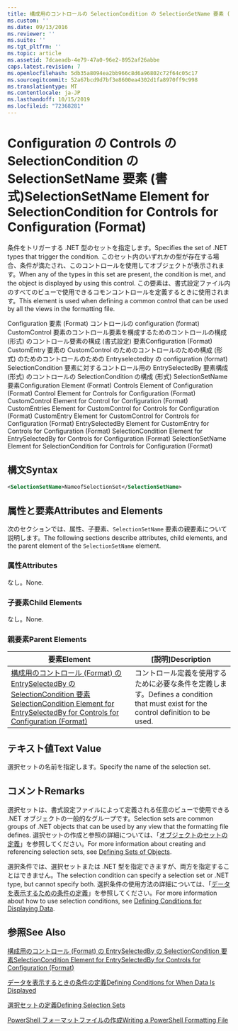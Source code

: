 ```yaml
---
title: 構成用のコントロールの SelectionCondition の SelectionSetName 要素 (Format) |Microsoft Docs
ms.custom: ''
ms.date: 09/13/2016
ms.reviewer: ''
ms.suite: ''
ms.tgt_pltfrm: ''
ms.topic: article
ms.assetid: 7dcaeadb-4e79-47a0-96e2-8952af26abbe
caps.latest.revision: 7
ms.openlocfilehash: 5db35a8094ea2bb966c8d6a96802c72f64c05c17
ms.sourcegitcommit: 52a67bcd9d7bf3e8600ea4302d1fa8970ff9c998
ms.translationtype: MT
ms.contentlocale: ja-JP
ms.lasthandoff: 10/15/2019
ms.locfileid: "72368281"
---
```

# <a name="selectionsetname-element-for-selectioncondition-for-controls-for-configuration-format"></a><span data-ttu-id="92a08-102">Configuration の Controls の SelectionCondition の SelectionSetName 要素 (書式)</span><span class="sxs-lookup"><span data-stu-id="92a08-102">SelectionSetName Element for SelectionCondition for Controls for Configuration (Format)</span></span>

<span data-ttu-id="92a08-103">条件をトリガーする .NET 型のセットを指定します。</span><span class="sxs-lookup"><span data-stu-id="92a08-103">Specifies the set of .NET types that trigger the condition.</span></span> <span data-ttu-id="92a08-104">このセット内のいずれかの型が存在する場合、条件が満たされ、このコントロールを使用してオブジェクトが表示されます。</span><span class="sxs-lookup"><span data-stu-id="92a08-104">When any of the types in this set are present, the condition is met, and the object is displayed by using this control.</span></span> <span data-ttu-id="92a08-105">この要素は、書式設定ファイル内のすべてのビューで使用できるコモンコントロールを定義するときに使用されます。</span><span class="sxs-lookup"><span data-stu-id="92a08-105">This element is used when defining a common control that can be used by all the views in the formatting file.</span></span>

<span data-ttu-id="92a08-106">Configuration 要素 (Format) コントロールの configuration (format) CustomControl 要素のコントロール要素を構成するためのコントロールの構成 (形式) のコントロール要素の構成 (書式設定) 要素Configuration (Format) CustomEntry 要素の CustomControl のためのコントロールのための構成 (形式) のためのコントロールのための Entryselectedby の configuration (format) SelectionCondition 要素に対するコントロール用の EntrySelectedBy 要素構成 (形式) のコントロールの SelectionCondition の構成 (形式) SelectionSetName 要素</span><span class="sxs-lookup"><span data-stu-id="92a08-106">Configuration Element (Format) Controls Element of Configuration (Format) Control Element for Controls for Configuration (Format) CustomControl Element for Control for Configuration (Format) CustomEntries Element for CustomControl for Controls for Configuration (Format) CustomEntry Element for CustomControl for Controls for Configuration (Format) EntrySelectedBy Element for CustomEntry for Controls for Configuration (Format) SelectionCondition Element for EntrySelectedBy for Controls for Configuration (Format) SelectionSetName Element for SelectionCondition for Controls for Configuration (Format)</span></span>

## <a name="syntax"></a><span data-ttu-id="92a08-107">構文</span><span class="sxs-lookup"><span data-stu-id="92a08-107">Syntax</span></span>

```xml
<SelectionSetName>NameofSelectionSet</SelectionSetName>
```

## <a name="attributes-and-elements"></a><span data-ttu-id="92a08-108">属性と要素</span><span class="sxs-lookup"><span data-stu-id="92a08-108">Attributes and Elements</span></span>

<span data-ttu-id="92a08-109">次のセクションでは、属性、子要素、`SelectionSetName` 要素の親要素について説明します。</span><span class="sxs-lookup"><span data-stu-id="92a08-109">The following sections describe attributes, child elements, and the parent element of the `SelectionSetName` element.</span></span>

### <a name="attributes"></a><span data-ttu-id="92a08-110">属性</span><span class="sxs-lookup"><span data-stu-id="92a08-110">Attributes</span></span>

<span data-ttu-id="92a08-111">なし。</span><span class="sxs-lookup"><span data-stu-id="92a08-111">None.</span></span>

### <a name="child-elements"></a><span data-ttu-id="92a08-112">子要素</span><span class="sxs-lookup"><span data-stu-id="92a08-112">Child Elements</span></span>

<span data-ttu-id="92a08-113">なし。</span><span class="sxs-lookup"><span data-stu-id="92a08-113">None.</span></span>

### <a name="parent-elements"></a><span data-ttu-id="92a08-114">親要素</span><span class="sxs-lookup"><span data-stu-id="92a08-114">Parent Elements</span></span>

|<span data-ttu-id="92a08-115">要素</span><span class="sxs-lookup"><span data-stu-id="92a08-115">Element</span></span>|<span data-ttu-id="92a08-116">[説明]</span><span class="sxs-lookup"><span data-stu-id="92a08-116">Description</span></span>|
|-------------|-----------------|
|[<span data-ttu-id="92a08-117">構成用のコントロール (Format) の EntrySelectedBy の SelectionCondition 要素</span><span class="sxs-lookup"><span data-stu-id="92a08-117">SelectionCondition Element for EntrySelectedBy for Controls for Configuration (Format)</span></span>](./selectioncondition-element-for-entryselectedby-for-controls-for-configuration-format.md)|<span data-ttu-id="92a08-118">コントロール定義を使用するために必要な条件を定義します。</span><span class="sxs-lookup"><span data-stu-id="92a08-118">Defines a condition that must exist for the control definition to be used.</span></span>|

## <a name="text-value"></a><span data-ttu-id="92a08-119">テキスト値</span><span class="sxs-lookup"><span data-stu-id="92a08-119">Text Value</span></span>

<span data-ttu-id="92a08-120">選択セットの名前を指定します。</span><span class="sxs-lookup"><span data-stu-id="92a08-120">Specify the name of the selection set.</span></span>

## <a name="remarks"></a><span data-ttu-id="92a08-121">コメント</span><span class="sxs-lookup"><span data-stu-id="92a08-121">Remarks</span></span>

<span data-ttu-id="92a08-122">選択セットは、書式設定ファイルによって定義される任意のビューで使用できる .NET オブジェクトの一般的なグループです。</span><span class="sxs-lookup"><span data-stu-id="92a08-122">Selection sets are common groups of .NET objects that can be used by any view that the formatting file defines.</span></span> <span data-ttu-id="92a08-123">選択セットの作成と参照の詳細については、「[オブジェクトのセットの定義](./defining-selection-sets.md)」を参照してください。</span><span class="sxs-lookup"><span data-stu-id="92a08-123">For more information about creating and referencing selection sets, see [Defining Sets of Objects](./defining-selection-sets.md).</span></span>

<span data-ttu-id="92a08-124">選択条件では、選択セットまたは .NET 型を指定できますが、両方を指定することはできません。</span><span class="sxs-lookup"><span data-stu-id="92a08-124">The selection condition can specify a selection set or .NET type, but cannot specify both.</span></span> <span data-ttu-id="92a08-125">選択条件の使用方法の詳細については、「[データを表示するための条件の定義](./defining-conditions-for-displaying-data.md)」を参照してください。</span><span class="sxs-lookup"><span data-stu-id="92a08-125">For more information about how to use selection conditions, see [Defining Conditions for Displaying Data](./defining-conditions-for-displaying-data.md).</span></span>

## <a name="see-also"></a><span data-ttu-id="92a08-126">参照</span><span class="sxs-lookup"><span data-stu-id="92a08-126">See Also</span></span>

[<span data-ttu-id="92a08-127">構成用のコントロール (Format) の EntrySelectedBy の SelectionCondition 要素</span><span class="sxs-lookup"><span data-stu-id="92a08-127">SelectionCondition Element for EntrySelectedBy for Controls for Configuration (Format)</span></span>](./selectioncondition-element-for-entryselectedby-for-controls-for-configuration-format.md)

[<span data-ttu-id="92a08-128">データを表示するときの条件の定義</span><span class="sxs-lookup"><span data-stu-id="92a08-128">Defining Conditions for When Data Is Displayed</span></span>](./defining-conditions-for-displaying-data.md)

[<span data-ttu-id="92a08-129">選択セットの定義</span><span class="sxs-lookup"><span data-stu-id="92a08-129">Defining Selection Sets</span></span>](./defining-selection-sets.md)

[<span data-ttu-id="92a08-130">PowerShell フォーマットファイルの作成</span><span class="sxs-lookup"><span data-stu-id="92a08-130">Writing a PowerShell Formatting File</span></span>](./writing-a-powershell-formatting-file.md)
